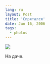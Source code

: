 ```yaml
---
lang: ru
layout: Post
title: 'Спрятался'
date: Jun 16, 2006
tags:
  - photos
---
```


![](http://wow.sapegin.me/3h133b0o2b3P/MG-6656.jpg)

На даче.
